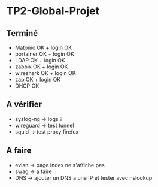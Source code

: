 # TP2-Global-Projet

## Terminé ##
- Matomo    OK + login OK
- portainer OK + login OK
- LDAP      OK + login OK
- zabbix    OK + login OK
- wireshark OK + login OK
- zap       OK + login OK
- DHCP      OK

## A vérifier ##
- syslog-ng -> logs ?
- wireguard -> test tunnel
- squid -> test proxy firefox

## A faire ##
- evian -> page index ne s'affiche pas
- swag -> a faire
- DNS -> ajouter un DNS a une IP et tester avec nslookup
